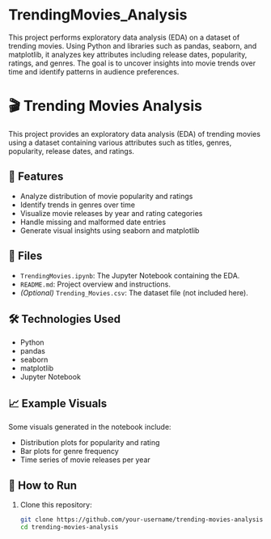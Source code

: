 # TrendingMovies_Analysis
This project performs exploratory data analysis (EDA) on a dataset of trending movies. Using Python and libraries such as pandas, seaborn, and matplotlib, it analyzes key attributes including release dates, popularity, ratings, and genres. The goal is to uncover insights into movie trends over time and identify patterns in audience preferences.
# 🎬 Trending Movies Analysis

This project provides an exploratory data analysis (EDA) of trending movies using a dataset containing various attributes such as titles, genres, popularity, release dates, and ratings.

## 📌 Features

- Analyze distribution of movie popularity and ratings
- Identify trends in genres over time
- Visualize movie releases by year and rating categories
- Handle missing and malformed date entries
- Generate visual insights using seaborn and matplotlib

## 📂 Files

- `TrendingMovies.ipynb`: The Jupyter Notebook containing the EDA.
- `README.md`: Project overview and instructions.
- *(Optional)* `Trending_Movies.csv`: The dataset file (not included here).

## 🛠️ Technologies Used

- Python
- pandas
- seaborn
- matplotlib
- Jupyter Notebook

## 📈 Example Visuals

Some visuals generated in the notebook include:

- Distribution plots for popularity and rating
- Bar plots for genre frequency
- Time series of movie releases per year

## 🚀 How to Run

1. Clone this repository:
   ```bash
   git clone https://github.com/your-username/trending-movies-analysis.git
   cd trending-movies-analysis
